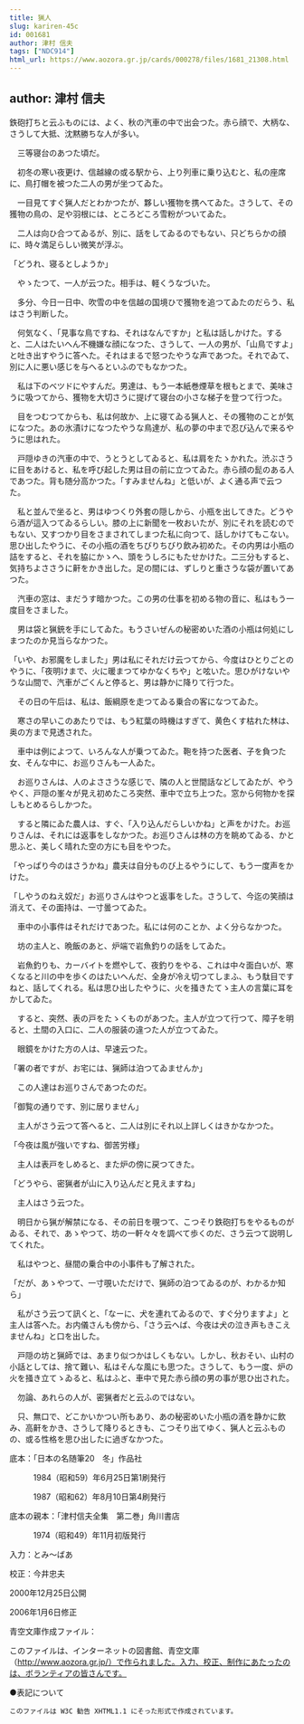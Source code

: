```yaml
---
title: 猟人
slug: kariren-45c
id: 001681
author: 津村 信夫
tags: ["NDC914"]
html_url: https://www.aozora.gr.jp/cards/000278/files/1681_21308.html
---
```


## author: 津村 信夫

鉄砲打ちと云ふものには、よく、秋の汽車の中で出会つた。赤ら顔で、大柄な、さうして大抵、沈黙勝ちな人が多い。

　三等寝台のあつた頃だ。

　初冬の寒い夜更け、信越線の或る駅から、上り列車に乗り込むと、私の座席に、鳥打帽を被つた二人の男が坐つてゐた。

　一目見てすぐ猟人だとわかつたが、夥しい獲物を携へてゐた。さうして、その獲物の鳥の、足や羽根には、ところどころ雪粉がついてゐた。

　二人は向ひ合つてゐるが、別に、話をしてゐるのでもない、只どちらかの顔に、時々満足らしい微笑が浮ぶ。

「どうれ、寝るとしようか」

　やゝたつて、一人が云つた。相手は、軽くうなづいた。

　多分、今日一日中、吹雪の中を信越の国境ひで獲物を追つてゐたのだらう、私はさう判断した。

　何気なく、「見事な鳥ですね、それはなんですか」と私は話しかけた。すると、二人はたいへん不機嫌な顔になつた、さうして、一人の男が、「山鳥ですよ」と吐き出すやうに答へた。それはまるで怒つたやうな声であつた。それでゐて、別に人に悪い感じを与へるといふのでもなかつた。

　私は下のベツドにやすんだ。男達は、もう一本紙巻煙草を根もとまで、美味さうに吸つてから、獲物を大切さうに提げて寝台の小さな梯子を登つて行つた。

　目をつむつてからも、私は何故か、上に寝てゐる猟人と、その獲物のことが気になつた。あの氷漬けになつたやうな鳥達が、私の夢の中まで忍び込んで来るやうに思はれた。



　戸隠ゆきの汽車の中で、うとうとしてゐると、私は肩をたゝかれた。渋ぶさうに目をあけると、私を呼び起した男は目の前に立つてゐた。赤ら顔の髭のある人であつた。背も随分高かつた。「すみませんね」と低いが、よく通る声で云つた。

　私と並んで坐ると、男はゆつくり外套の隠しから、小瓶を出してきた。どうやら酒が這入つてゐるらしい。膝の上に新聞を一枚おいたが、別にそれを読むのでもない、又すつかり目をさまされてしまつた私に向つて、話しかけてもこない。思ひ出したやうに、その小瓶の酒をちびりちびり飲み初めた。その内男は小瓶の詰をすると、それを脇にかゝへ、頭をうしろにもたせかけた。二三分もすると、気持ちよささうに鼾をかき出した。足の間には、ずしりと重さうな袋が置いてあつた。

　汽車の窓は、まだうす暗かつた。この男の仕事を初める物の音に、私はもう一度目をさました。

　男は袋と猟銃を手にしてゐた。もうさいぜんの秘密めいた酒の小瓶は何処にしまつたのか見当らなかつた。

「いや、お邪魔をしました」男は私にそれだけ云つてから、今度はひとりごとのやうに、「夜明けまで、火に暖まつてゆかなくちや」と呟いた。思ひがけないやうな山間で、汽車がごくんと停ると、男は静かに降りて行つた。



　その日の午后は、私は、飯綱原を走つてゐる乗合の客になつてゐた。

　寒さの早いこのあたりでは、もう紅葉の時機はすぎて、黄色くす枯れた林は、奥の方まで見透された。

　車中は例によつて、いろんな人が乗つてゐた。鞄を持つた医者、子を負つた女、そんな中に、お巡りさんも一人ゐた。

　お巡りさんは、人のよささうな感じで、隣の人と世間話などしてゐたが、やうやく、戸隠の峯々が見え初めたころ突然、車中で立ち上つた。窓から何物かを探しもとめるらしかつた。

　すると隣にゐた農人は、すぐ、「入り込んだらしいかね」と声をかけた。お巡りさんは、それには返事をしなかつた。お巡りさんは林の方を眺めてゐる、かと思ふと、美しく晴れた空の方にも目をやつた。

「やっぱり今のはさうかね」農夫は自分ものび上るやうにして、もう一度声をかけた。

「しやうのねえ奴だ」お巡りさんはやつと返事をした。さうして、今迄の笑顔は消えて、その面持は、一寸曇つてゐた。

　車中の小事件はそれだけであつた。私には何のことか、よく分らなかつた。



　坊の主人と、晩飯のあと、炉端で岩魚釣りの話をしてゐた。

　岩魚釣りも、カーバイトを燃やして、夜釣りをやる、これは中々面白いが、寒くなると川の中を歩くのはたいへんだ、全身が冷え切つてしまふ、もう駄目ですねと、話してくれる。私は思ひ出したやうに、火を掻きたてゝ主人の言葉に耳をかしてゐた。

　すると、突然、表の戸をたゝくものがあつた。主人が立つて行つて、障子を明ると、土間の入口に、二人の服装の違つた人が立つてゐた。

　眼鏡をかけた方の人は、早速云つた。

「署の者ですが、お宅には、猟師は泊つてゐませんか」

　この人達はお巡りさんであつたのだ。

「御覧の通りです、別に居りません」

　主人がさう云つて答へると、二人は別にそれ以上詳しくはきかなかつた。

「今夜は風が強いですね、御苦労様」

　主人は表戸をしめると、また炉の傍に戻つてきた。

「どうやら、密猟者が山に入り込んだと見えますね」

　主人はさう云つた。

　明日から猟が解禁になる、その前日を覗つて、こつそり鉄砲打ちをやるものがゐる、それで、あゝやつて、坊の一軒々々を調べて歩くのだ、さう云つて説明してくれた。

　私はやつと、昼間の乗合中の小事件も了解された。

「だが、あゝやつて、一寸覗いただけで、猟師の泊つてゐるのが、わかるか知ら」

　私がさう云つて訊くと、「なーに、犬を連れてゐるので、すぐ分りますよ」と主人は答へた。お内儀さんも傍から、「さう云へば、今夜は犬の泣き声もきこえませんね」と口を出した。

　戸隠の坊と猟師では、あまり似つかはしくもない。しかし、秋おそい、山村の小話としては、捨て難い、私はそんな風にも思つた。さうして、もう一度、炉の火を掻き立てゝゐると、私はふと、車中で見た赤ら顔の男の事が思ひ出された。

　勿論、あれらの人が、密猟者だと云ふのではない。

　只、無口で、どこかいかつい所もあり、あの秘密めいた小瓶の酒を静かに飲み、高鼾をかき、さうして降りるときも、こつそり出てゆく、猟人と云ふものの、或る性格を思ひ出したに過ぎなかつた。













底本：「日本の名随筆20　冬」作品社


　　　1984（昭和59）年6月25日第1刷発行

　　　1987（昭和62）年8月10日第4刷発行

底本の親本：「津村信夫全集　第二巻」角川書店

　　　1974（昭和49）年11月初版発行

入力：とみ～ばあ

校正：今井忠夫

2000年12月25日公開

2006年1月6日修正

青空文庫作成ファイル：

このファイルは、インターネットの図書館、青空文庫（http://www.aozora.gr.jp/）で作られました。入力、校正、制作にあたったのは、ボランティアの皆さんです。









●表記について


	このファイルは W3C 勧告 XHTML1.1 にそった形式で作成されています。